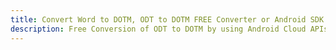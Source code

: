 ---title: Convert Word to DOTM, ODT to DOTM FREE Converter or Android SDKdescription: Free Conversion of ODT to DOTM by using Android Cloud APIs & SDKs. Also Create, Edit & Render Microsoft Word & OpenOffice documents in the Cloud.---